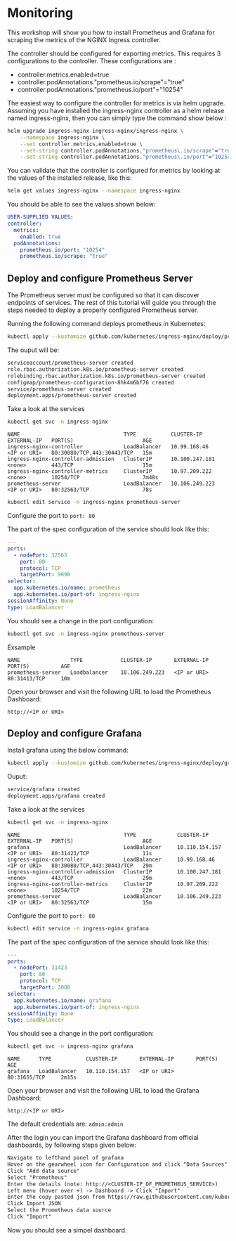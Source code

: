 # Monitoring

This workshop will show you how to install Prometheus and Grafana for scraping the metrics of the NGINX Ingress controller.

The controller should be configured for exporting metrics. This requires 3 configurations to the controller. These configurations are :

- controller.metrics.enabled=true
- controller.podAnnotations."prometheus.io/scrape"="true"
- controller.podAnnotations."prometheus.io/port"="10254"

The easiest way to configure the controller for metrics is via helm upgrade. Assuming you have installed the ingress-nginx controller as a helm release named ingress-nginx, then you can simply type the command show below :

```bash
helm upgrade ingress-nginx ingress-nginx/ingress-nginx \
    --namespace ingress-nginx \
    --set controller.metrics.enabled=true \
    --set-string controller.podAnnotations."prometheus\.io/scrape"="true" \
    --set-string controller.podAnnotations."prometheus\.io/port"="10254"
````

You can validate that the controller is configured for metrics by looking at the values of the installed release, like this:

```bash
helm get values ingress-nginx --namespace ingress-nginx
````

You should be able to see the values shown below:

```yaml
USER-SUPPLIED VALUES:
controller:
  metrics:
    enabled: true
  podAnnotations:
    prometheus.io/port: "10254"
    prometheus.io/scrape: "true"
````

## Deploy and configure Prometheus Server

The Prometheus server must be configured so that it can discover endpoints of services.
The rest of this tutorial will guide you through the steps needed to deploy a properly configured Prometheus server.

Running the following command deploys prometheus in Kubernetes:

```bash
kubectl apply --kustomize github.com/kubernetes/ingress-nginx/deploy/prometheus/
````

The ouput will be:

```bash
serviceaccount/prometheus-server created
role.rbac.authorization.k8s.io/prometheus-server created
rolebinding.rbac.authorization.k8s.io/prometheus-server created
configmap/prometheus-configuration-8hk4m6bf76 created
service/prometheus-server created
deployment.apps/prometheus-server created
````

Take a look at the services

```bash
kubectl get svc -n ingress-nginx
````

```log
NAME                                 TYPE           CLUSTER-IP       EXTERNAL-IP   PORT(S)                      AGE
ingress-nginx-controller             LoadBalancer   10.99.168.46     <IP or URI>   80:30080/TCP,443:30443/TCP   15m
ingress-nginx-controller-admission   ClusterIP      10.100.247.181   <none>        443/TCP                      15m
ingress-nginx-controller-metrics     ClusterIP      10.97.209.222    <none>        10254/TCP                    7m48s
prometheus-server                    LoadBalancer   10.106.249.223   <IP or URI>   80:32563/TCP                 78s
```


```bash
kubectl edit service -n ingress-nginx prometheus-server
````

Configure the port to `port: 80`

The part of the spec configuration of the service should look like this:

```yaml
---
ports:
  - nodePort: 32563
    port: 80
    protocol: TCP
    targetPort: 9090
selector:
  app.kubernetes.io/name: prometheus
  app.kubernetes.io/part-of: ingress-nginx
sessionAffinity: None
type: LoadBalancer
````

You should see a change in the port configuration:

```bash
kubectl get svc -n ingress-nginx prometheus-server
````
Exsample
```log
NAME                TYPE            CLUSTER-IP       EXTERNAL-IP        PORT(S)          AGE
prometheus-server   Loadbalancer    10.106.249.223   <IP or URI>        80:31413/TCP     10m
````

Open your browser and visit the following URL to load the Prometheus Dashboard: 

```
http://<IP or URI>
```

## Deploy and configure Grafana

Install grafana using the below command:

```bash
kubectl apply --kustomize github.com/kubernetes/ingress-nginx/deploy/grafana/
````

Ouput:

```bash
service/grafana created
deployment.apps/grafana created
```

Take a look at the services

```bash
kubectl get svc -n ingress-nginx
````

```log
NAME                                 TYPE             CLUSTER-IP       EXTERNAL-IP   PORT(S)                      AGE
grafana                              LoadBalancer     10.110.154.157   <IP or URI>   80:31423/TCP                 11s
ingress-nginx-controller             LoadBalancer     10.99.168.46     <IP or URI>   80:30080/TCP,443:30443/TCP   29m
ingress-nginx-controller-admission   ClusterIP        10.100.247.181   <none>        443/TCP                      29m
ingress-nginx-controller-metrics     ClusterIP        10.97.209.222    <none>        10254/TCP                    22m
prometheus-server                    LoadBalancer     10.106.249.223   <IP or URI>   80:32563/TCP                 15m
```

Configure the port to `port: 80`

```bash
kubectl edit service -n ingress-nginx grafana
```

The part of the spec configuration of the service should look like this:

```yaml
---
ports:
  - nodePort: 31423
    port: 80
    protocol: TCP
    targetPort: 3000
selector:
  app.kubernetes.io/name: grafana
  app.kubernetes.io/part-of: ingress-nginx
sessionAffinity: None
type: LoadBalancer
```

You should see a change in the port configuration:

```bash
kubectl get svc -n ingress-nginx grafana
```

```log
NAME      TYPE           CLUSTER-IP       EXTERNAL-IP       PORT(S)          AGE
grafana   LoadBalancer   10.110.154.157   <IP or URI>       80:31655/TCP     2m15s
```

Open your browser and visit the following URL to load the Grafana Dashboard: 

```
http://<IP or URI>
```

The default credentials are: `admin:admin`

After the login you can import the Grafana dashboard from official dashboards, by following steps given below:

```txt
Navigate to lefthand panel of grafana
Hover on the gearwheel icon for Configuration and click "Data Sources"
Click "Add data source"
Select "Prometheus"
Enter the details (note: http://<CLUSTER-IP_OF_PROMETHEUS_SERVICE>)
Left menu (hover over +) -> Dashboard -> Click "Import"
Enter the copy pasted json from https://raw.githubusercontent.com/kubernetes/ingress-nginx/main/deploy/grafana/dashboards/nginx.json
Click Import JSON
Select the Prometheus data source
Click "Import"
````

Now you should see a simpel dashboard.
